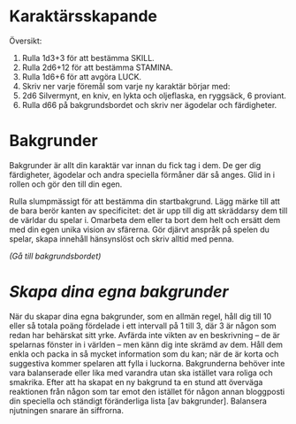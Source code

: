 # Karaktärsskapande

Översikt:
1. Rulla 1d3+3 för att bestämma SKILL.
2. Rulla 2d6+12 för att bestämma STAMINA.
3. Rulla 1d6+6 för att avgöra LUCK.
4. Skriv ner varje föremål som varje ny karaktär börjar med:
5. 2d6 Silvermynt, en kniv, en lykta och oljeflaska, en ryggsäck, 6 proviant.
6. Rulla d66 på bakgrundsbordet och skriv ner ägodelar och färdigheter.

# Bakgrunder

Bakgrunder är allt din karaktär var innan du fick tag i dem. De ger dig färdigheter, ägodelar och andra speciella förmåner där så anges. Glid in i rollen och gör den till din egen. 

Rulla slumpmässigt för att bestämma din startbakgrund. Lägg märke till att de bara berör kanten av specificitet: det är upp till dig att skräddarsy dem till de världar du spelar i. Omarbeta dem eller ta bort dem helt och ersätt dem med din egen unika vision av sfärerna. Gör djärvt anspråk på spelen du spelar, skapa innehåll hänsynslöst och skriv alltid med penna.

*(Gå till bakgrundsbordet)*

# *Skapa dina egna bakgrunder*

När du skapar dina egna bakgrunder, som en allmän regel, håll dig till 10 eller så totala poäng fördelade i ett intervall på 1 till 3, där 3 är någon som redan har behärskat sitt yrke. Avfärda inte vikten av en beskrivning – de är spelarnas fönster in i världen – men känn dig inte skrämd av dem. Håll dem enkla och packa in så mycket information som du kan; när de är korta och suggestiva kommer spelaren att fylla i luckorna. Bakgrunderna behöver inte vara balanserade eller lika med varandra utan ska istället vara roliga och smakrika. Efter att ha skapat en ny bakgrund ta en stund att överväga reaktionen från någon som tar emot den istället för någon annan bloggposti din speciella och ständigt föränderliga lista [av bakgrunder]. Balansera njutningen snarare än siffrorna.

